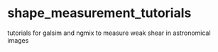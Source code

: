 # shape_measurement_tutorials
tutorials for galsim and ngmix to measure weak shear in astronomical images
